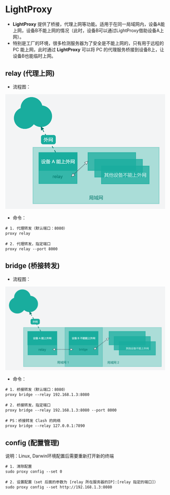 # LightProxy

+ **LightProxy** 提供了桥接，代理上网等功能。适用于在同一局域网内，设备A能上网，设备B不能上网的情况（此时，设备B可以通过LightProxy借助设备A上网）。
+ 特别是工厂的环境，很多检测服务器为了安全是不能上网的，只有用于远程的 PC 能上网，此时通过 **LightProxy** 可以将 PC 的代理服务桥接到设备B上，让设备B也能临时上网。

## relay (代理上网)

+ 流程图：

![LightProxy-Relay.png](assets/LightProxy-Relay.png)

+ 命令：

```shell
# 1. 代理转发（默认端口：8080）
proxy relay

# 2. 代理转发，指定端口
proxy relay --port 8000
```

## bridge (桥接转发)

+ 流程图：

![LightProxy-Bridge.png](assets/LightProxy-Bridge.png)

+ 命令：

```shell
# 1. 桥接转发（默认端口：8080）
proxy bridge --relay 192.168.1.3:8080

# 2. 桥接转发，指定端口
proxy bridge --relay 192.168.1.3:8080 --port 8000

# PS：桥接转发 Clash 的网络
proxy bridge --relay 127.0.0.1:7890
```

## config (配置管理)

说明：Linux, Darwin环境配置后需要重新打开新的终端

```shell
# 1. 清除配置
sudo proxy config --set 0

# 2. 设置配置（set 后面的参数为 [relay 所在服务器的IP]:[relay 指定的端口]）
sudo proxy config --set http://192.168.1.3:8080
```
